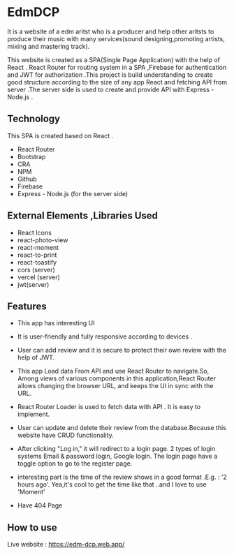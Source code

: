 
# EdmDCP
It is a website of a edm aritst  who is a producer and help other aritsts to produce their music with many services(sound designing,promoting artists,
mixing and mastering track).

This website is created as a SPA(Single Page Application) with the help
of React . React Router for routing system in a SPA ,Firebase for   authentication and  JWT for 
authorization .This project is build understanding to create good structure according to the size of any app React 
     and fetching API from server .The server side is used to create
     and provide API with Express - Node.js .


## Technology

This SPA is created based on React .

- React Router 
- Bootstrap 
- CRA
- NPM 
- Github 
- Firebase
- Express - Node.js (for the server side) 


## External Elements ,Libraries  Used 
- React Icons
- react-photo-view 
- react-moment
- react-to-print
- react-toastify
- cors (server)
- vercel (server)
- jwt(server)



## Features
- This app has interesting UI
-  It is user-friendly and fully responsive
    according to devices .
- User can add review and it is secure to protect their own review with the help of JWT.

- This app Load data From API and use React Router to navigate.So, Among views of various components in this application,React Router allows changing the browser URL, and keeps the UI in sync with the URL.
- React Router Loader is used to fetch data with API . It is easy to implement.
- User can update and delete their review from the database.Because this website have CRUD  functionality.
- After clicking "Log in," it will
     redirect to a login page. 2 types of login systems  Email & password login, Google login. The login page 
     have a toggle option to go to the register page.
- interesting part is the time of the review shows in a good format .E.g. : '2 hours ago'.
    Yea,it's cool to get the time like that ..and I love to use 'Moment'
- Have 404 Page
## How to use
Live website : https://edm-dcp.web.app/
